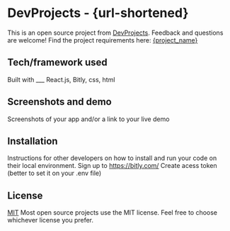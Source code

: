 # DevProjects - {url-shortened}

This is an open source project from [DevProjects](http://www.codementor.io/projects). Feedback and questions are welcome!
Find the project requirements here: [{project_name}](url)

## Tech/framework used
Built with ___ 
React.js,
Bitly,
css,
html

## Screenshots and demo
Screenshots of your app and/or a link to your live demo

## Installation
Instructions for other developers on how to install and run your code on their local environment.
Sign up to https://bitly.com/ 
Create acess token (better to set it on your .env file)


## License
[MIT](https://choosealicense.com/licenses/mit/)
Most open source projects use the MIT license. Feel free to choose whichever license you prefer.
